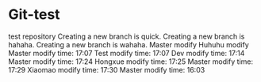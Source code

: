 # Git-test
test repository
Creating a new branch is quick.
Creating a new branch is hahaha.
Creating a new branch is wahaha.
Master modify
Huhuhu modify
Master modify time: 17:07
Test   modify time: 17:07
Dev    modify time: 17:14
Master modify time: 17:24
Hongxue modify time: 17:25
Master modify time: 17:29
Xiaomao modify time: 17:30
Master modify time: 16:03
